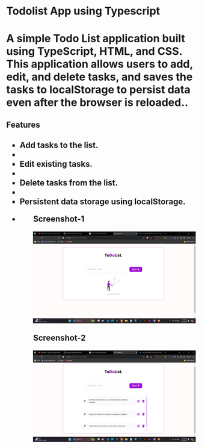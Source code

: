 <h1>Todolist App using Typescript <h1/>
<p>A simple Todo List application built using TypeScript, HTML, and CSS. This application allows users to add, edit, and delete tasks, and saves the tasks to localStorage to persist data even after the browser is reloaded..<p/>
<h2>Features<h2/>
<ul>
<li>Add tasks to the list.<li/>
<li>Edit existing tasks.<li/>
<li>Delete tasks from the list.<li/>
<li>Persistent data storage using localStorage.<li/>
<ul/>

<p>Screenshot-1<p/>
<img src="/Task-1/asset/Screenshot-1.png" alt="" />
<p>Screenshot-2<p/>
<img src="/Task-1/asset/Screenshot-2.png" alt="" />
